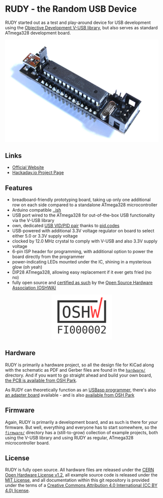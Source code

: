 # RUDY - the Random USB Device

RUDY started out as a test and play-around device for USB development using the [Objective Development V-USB library](https://www.obdev.at/products/vusb/index.html), but also serves as standard ATmega328 development board.

![RUDY](images/rudy.jpg)


## Links
- [Official Website](https://rudy.craplab.fi/)
- [Hackaday.io Project Page](https://hackaday.io/project/174101-rudy)


## Features

- breadboard-friendly prototyping board, taking up only one additional row on each side compared to a standalone ATmega328 microcontroller
- Arduino compatible [..ish](firmware/arduino/)
- USB port wired to the ATmega328 for out-of-the-box USB functionality via the V-USB library
- own, dedicated [USB VID/PID pair](http://pid.codes/1209/B00B/) thanks to [pid.codes](http://pid.codes/)
- USB-powered with additional 3.3V voltage regulator on board to select either 5.0 or 3.3V supply voltage
- clocked by 12.0 MHz crystal to comply with V-USB and also 3.3V supply voltage
- 6-pin ISP header for programming, with additional option to power the board directly from the programmer
- power-indicating LEDs mounted under the IC, shining in a mysterious glow (oh yeah)
- DIP28 ATmega328, allowing easy replacement if it ever gets fried (no no)
- fully open source and [certified as such](https://certification.oshwa.org/fi000002.html) by the [Open Source Hardware Association (OSHWA)](https://www.oshwa.org/)

<p align="center">
<a href="https://certification.oshwa.org/fi000002.html"><img src="images/oshwa.png" width="200" alt="[OSHW] FI000002" title="Finland Number Two!"></a>
</p>

## Hardware

RUDY is primarily a hardware project, so all the design file for KiCad along with the schematic as PDF and Gerber files are found in the [`hardware/`](hardware/rudy/) directory. And if you want to go straight ahead and build your own board, [the PCB is available from OSH Park](https://oshpark.com/projects/RQf8bXd4).

As RUDY can theoretically function as an [USBasp programmer](https://www.fischl.de/usbasp/), there's also [an adapter board](hardware/usbasp-adapter) available - and is also [available from OSH Park](https://oshpark.com/projects/pueZ0qkO)

## Firmware

Again, RUDY is primarily a development board, and as such is there for _your_ firmware. But well, everything and everyone has to start somewhere, so the [`firmware/`](firmware/) directory has a (still-to-grow) collection of example projects, both using the V-USB library and using RUDY as regular, ATmega328 microcontroller board.

## License
RUDY is fully open source. All hardware files are released under the [CERN Open Hardware License v1.2](https://ohwr.org/project/licenses/wikis/cern-ohl-v1.2), all example source code is released under the [MIT License](https://choosealicense.com/licenses/mit/), and all documentation within this git repository is provided under the terms of a [Creative Commons Attribution 4.0 International (CC BY 4.0) license](https://creativecommons.org/licenses/by/4.0/).

